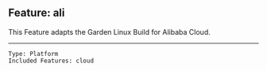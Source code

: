 ## Feature: ali

<website-feature> This Feature adapts the Garden Linux Build for Alibaba Cloud. </website-feature>

---

	Type: Platform
	Included Features: cloud

#

